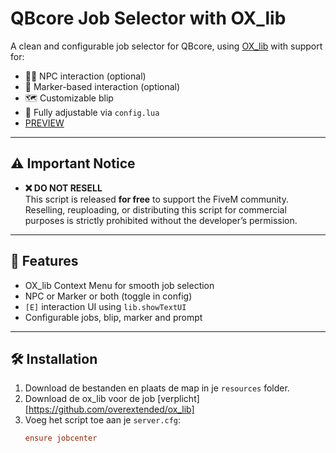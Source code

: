 # QBcore Job Selector with OX_lib

A clean and configurable job selector for QBcore, using [OX_lib](https://github.com/overextended/ox_lib) with support for:
- 🧍‍♂️ NPC interaction (optional)
- 📍 Marker-based interaction (optional)
- 🗺️ Customizable blip
- 🧾 Fully adjustable via `config.lua`
- [PREVIEW](https://www.youtube.com/watch?v=HlS7fpvyo9w)

---
## ⚠️ Important Notice

- **❌ DO NOT RESELL**  
  This script is released **for free** to support the FiveM community.  
  Reselling, reuploading, or distributing this script for commercial purposes is strictly prohibited without the developer’s permission.
---

## 🚀 Features
- OX_lib Context Menu for smooth job selection
- NPC or Marker or both (toggle in config)
- `[E]` interaction UI using `lib.showTextUI`
- Configurable jobs, blip, marker and prompt

---

## 🛠️ Installation

1. Download de bestanden en plaats de map in je `resources` folder.
2. Download de ox_lib voor de job [verplicht] [https://github.com/overextended/ox_lib]
3. Voeg het script toe aan je `server.cfg`:
   ```cfg
   ensure jobcenter
